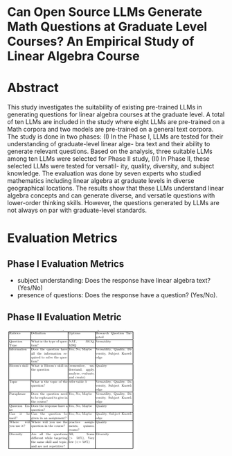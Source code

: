 # Can Open Source LLMs Generate Math Questions at Graduate Level Courses? An Empirical Study of Linear Algebra Course

# Abstract
This study investigates the suitability of existing pre-trained
LLMs in generating questions for linear algebra courses at the graduate
level. A total of ten LLMs are included in the study where eight LLMs
are pre-trained on a Math corpora and two models are pre-trained on a
general text corpora. The study is done in two phases: (I) In the Phase
I, LLMs are tested for their understanding of graduate-level linear alge-
bra text and their ability to generate relevant questions. Based on the
analysis, three suitable LLMs among ten LLMs were selected for Phase
II study, (II) In Phase II, these selected LLMs were tested for versatil-
ity, quality, diversity, and subject knowledge. The evaluation was done
by seven experts who studied mathematics including linear algebra at
graduate levels in diverse geographical locations. The results show that
these LLMs understand linear algebra concepts and can generate diverse,
and versatile questions with lower-order thinking skills. However, the
questions generated by LLMs are not always on par with graduate-level
standards.

# Evaluation Metrics
## Phase I Evaluation Metrics
- subject understanding: Does the response have linear algebra text? (Yes/No)
- presence of questions: Does the response have a question? (Yes/No).

## Phase II Evaluation Metric
![Alt Text](files/rubric.jpeg)

